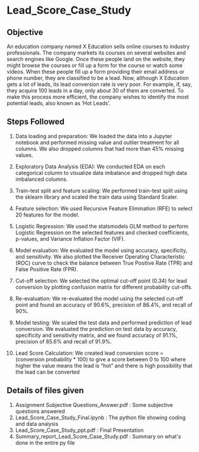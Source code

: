 # Lead_Score_Case_Study
## Objective
An education company named X Education sells online courses to industry professionals. The
company markets its courses on several websites and search engines like Google. Once these
people land on the website, they might browse the courses or fill up a form for the course or
watch some videos. When these people fill up a form providing their email address or phone
number, they are classified to be a lead. Now, although X Education gets a lot of leads, its lead
conversion rate is very poor. For example, if, say, they acquire 100 leads in a day, only about 30
of them are converted. To make this process more efficient, the company wishes to identify the
most potential leads, also known as ‘Hot Leads’.

## Steps Followed
1) Data loading and preparation: We loaded the data into a Jupyter notebook and performed missing value and outlier treatment for all columns. 
   We also dropped columns that had more than 45% missing values.

2) Exploratory Data Analysis (EDA): We conducted EDA on each categorical column to
   visualize data imbalance and dropped high data imbalanced columns.

3) Train-test split and feature scaling: We performed train-test split using the sklearn
   library and scaled the train data using Standard Scaler.

4) Feature selection: We used Recursive Feature Elimination (RFE) to select 20 features
   for the model.

5) Logistic Regression: We used the statsmodels GLM method to perform Logistic
   Regression on the selected features and checked coefficients, p-values, and Variance
   Inflation Factor (VIF).

6) Model evaluation: We evaluated the model using accuracy, specificity, and sensitivity.
   We also plotted the Receiver Operating Characteristic (ROC) curve to check the
   balance between True Positive Rate (TPR) and False Positive Rate (FPR).

7) Cut-off selection: We selected the optimal cut-off point (0.34) for lead conversion by
   plotting confusion matrix for different probability cut-offs.

8) Re-evaluation: We re-evaluated the model using the selected cut-off point and found
   an accuracy of 90.6%, precision of 86.4%, and recall of 90%.

9) Model testing: We scaled the test data and performed prediction of lead conversion.
   We evaluated the prediction on test data by accuracy, specificity and sensitivity
   matrix, and we found accuracy of 91.1%, precision of 85.6% and recall of 91.9%.

10) Lead Score Calculation: We created lead conversion score = (conversion probability * 100) to give a score between 0 to 100 where higher the value means the lead is     “hot” and there is high possibility that the lead can be converted

## Details of files given
1) Assignment Subjective Questions_Answer.pdf : Some subjective questions answered
2) Lead_Score_Case_Study_Final.ipynb : The python file showing coding and data analysis
3) Lead_Score_Case_Study_ppt.pdf : Final Presentation
4) Summary_report_Lead_Score_Case_Study.pdf : Summary on what's done in the entire py file

